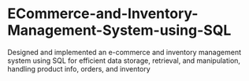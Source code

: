 # ECommerce-and-Inventory-Management-System-using-SQL
Designed and implemented an e-commerce and inventory management system using SQL for efficient data storage, retrieval, and manipulation, handling product info, orders, and inventory
